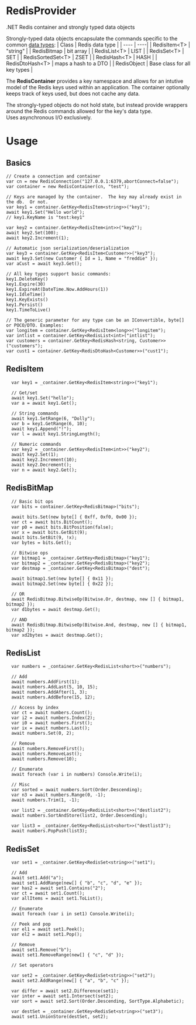 # RedisProvider
.NET Redis container and strongly typed data objects

Strongly-typed data objects encapsulate the commands specific to the common [data types](https://redis.io/topics/data-types-intro):
| Class | Redis data type |
| ----  | ----|
| RedisItem&lt;T> | "string" |
| RedisBitmap  |  bit array |
| RedisList&lt;T> | LIST |
| RedisSet&lt;T>  | SET |
| RedisSortedSet&lt;T> | ZSET |
| RedisHash&lt;T> | HASH |
| RedisDtoHash&lt;T> | maps a hash to a DTO |
| RedisObject | Base class for all key types |

The **RedisContainer** provides a key namespace and allows for an intutive model of the Redis keys used within an application.  The container optionally keeps track of keys used, but does not cache any data.

The strongly-typed objects do not hold state, but instead provide wrappers around the Redis commands allowed for the key's data type.    
Uses asynchronous I/O exclusively.

# Usage

## Basics 

    // Create a connection and container
    var cn = new RedisConnection("127.0.0.1:6379,abortConnect=false");
    var container = new RedisContainer(cn, "test");

    // Keys are managed by the container.  The key may already exist in the db.  Or not. 
    var key1 = container.GetKey<RedisItem<string>>("key1");
    await key1.Set("Hello world");
    // key1.KeyName is "test:key1"

    var key2 = container.GetKey<RedisItem<int>>("key2");
    await key2.Set(100);
    await key2.Increment(1);

    // Automatic json serialization/deserialization
    var key3 = container.GetKey<RedisItem<Customer>>("key3");
    await key3.Set(new Customer { Id = 1, Name = "freddie" });
    var aCust = await key3.Get();
    
    // All key types support basic commands:
    key1.DeleteKey()
    key1.Expire(30)
    key1.ExpireAt(DateTime.Now.AddHours(1))
    key1.IdleTime()
    key1.KeyExists()
    key1.Persist()
    key1.TimeToLive()
    
    // The generic parameter for any type can be an IConvertible, byte[] or POCO/DTO. Examples:
    var longitem = container.GetKey<RedisItem<long>>("longitem");
    var intlist = container.GetKey<RedisList<int>("intlist");
    var customers = container.GetKey<RedisHash<string, Customer>>("customers");
    var cust1 = container.GetKey<RedisDtoHash<Customer>>("cust1");
    
    
    

## RedisItem 

      var key1 = _container.GetKey<RedisItem<string>>("key1");

      // Get/set
      await key1.Set("hello");
      var a = await key1.Get();

      // String commands
      await key1.SetRange(6, "Dolly");
      var b = key1.GetRange(6, 10);
      await key1.Append("!");
      var l = await key1.StringLength();

      // Numeric commands
      var key2 = _container.GetKey<RedisItem<int>>("key2");
      await key2.Set(1);
      await key2.Increment(10);
      await key2.Decrement();
      var n = await key2.Get();

## RedisBitMap

      // Basic bit ops
      var bits = container.GetKey<RedisBitmap>("bits");
  
      await bits.Set(new byte[] { 0xff, 0xf0, 0x00 });
      var ct = await bits.BitCount();
      var p0 = await bits.BitPosition(false);
      var x = await bits.GetBit(9);
      await bits.SetBit(9, !x);
      var bytes = bits.Get();
      
      // Bitwise ops 
      var bitmap1 = _container.GetKey<RedisBitmap>("key1");
      var bitmap2 = _container.GetKey<RedisBitmap>("key2");
      var destmap = _container.GetKey<RedisBitmap>("dest");

      await bitmap1.Set(new byte[] { 0x11 });
      await bitmap2.Set(new byte[] { 0x22 });

      // OR
      await RedisBitmap.BitwiseOp(Bitwise.Or, destmap, new [] { bitmap1, bitmap2 });
      var d1bytes = await destmap.Get();

      // AND
      await RedisBitmap.BitwiseOp(Bitwise.And, destmap, new [] { bitmap1, bitmap2 });
      var xd2bytes = await destmap.Get();
  
  
  ## RedisList
  
      var numbers = _container.GetKey<RedisList<short>>("numbers");

      // Add 
      await numbers.AddFirst(1);
      await numbers.AddLast(5, 10, 15);
      await numbers.AddAfter(1, 3);
      await numbers.AddBefore(15, 12);

      // Access by index
      var ct = await numbers.Count();
      var i2 = await numbers.Index(2);
      var i0 = await numbers.First();
      var ix = await numbers.Last();
      await numbers.Set(0, 2);

      // Remove
      await numbers.RemoveFirst();
      await numbers.RemoveLast();
      await numbers.Remove(10);

      // Enumerate
      await foreach (var i in numbers) Console.Write(i);

      // Misc
      var sorted = await numbers.Sort(Order.Descending);
      var n3 = await numbers.Range(0, -1);
      await numbers.Trim(1, -1);

      var list2 = _container.GetKey<RedisList<short>>("destlist2");
      await numbers.SortAndStore(list2, Order.Descending);

      var list3 = _container.GetKey<RedisList<short>>("destlist3");
      await numbers.PopPush(list3);

## RedisSet

      var set1 = _container.GetKey<RedisSet<string>>("set1");

      // Add 
      await set1.Add("a");
      await set1.AddRange(new[] { "b", "c", "d", "e" });
      var has2 = await set1.Contains("2");
      var ct = await set1.Count();
      var allItems = await set1.ToList();

      // Enumerate
      await foreach (var i in set1) Console.Write(i);

      // Peek and pop
      var el1 = await set1.Peek();
      var el2 = await set1.Pop();

      // Remove
      await set1.Remove("b");
      await set1.RemoveRange(new[] { "c", "d" });

      // Set operators 

      var set2 = _container.GetKey<RedisSet<string>>("set2");
      await set2.AddRange(new[] { "a", "b", "c" });

      var differ = await set2.Difference(set1);
      var inter = await set1.Intersect(set2);
      var sort = await set2.Sort(Order.Descending, SortType.Alphabetic);

      var destSet = _container.GetKey<RedisSet<string>>("set3");
      await set1.UnionStore(destSet, set2);
